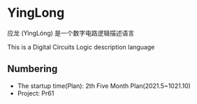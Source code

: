 # YingLong

应龙 (YìngLóng) 是一个数字电路逻辑描述语言

This is a Digital Circuits Logic description language

## Numbering
+ The startup time(Plan): 2th Five Month Plan(2021.5~1021.10)
+ Project: Pr61
